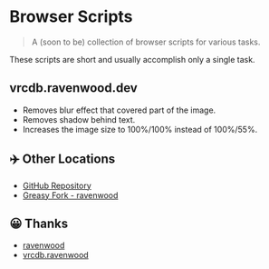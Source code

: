 # Browser Scripts

> A (soon to be) collection of browser scripts for various tasks.

These scripts are short and usually accomplish only a single task.

## vrcdb.ravenwood.dev

- Removes blur effect that covered part of the image.
- Removes shadow behind text.
- Increases the image size to 100%/100% instead of 100%/55%.

## ✈️ Other Locations

 - [GitHub Repository](https://github.com/YelloNox/Browser-Scripts)
 - [Greasy Fork - ravenwood](https://greasyfork.org/en/scripts/485601-ravenwood-quality-of-life)


## 😀 Thanks

- [ravenwood](https://ravenwood.dev)
- [vrcdb.ravenwood](https://vrcdb.ravenwood.dev)